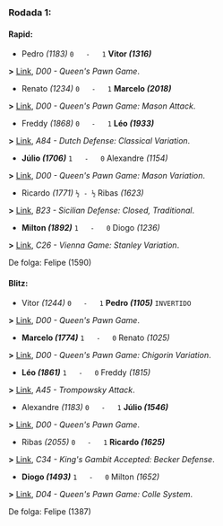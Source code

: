 ### Rodada 1:

#### Rapid:

* Pedro *(1183)* `0   -   1` **Vitor *(1316)***

**>** [Link](https://www.lichess.org/V2sxuQDq), *D00 - Queen's Pawn Game*.
* Renato *(1234)* `0   -   1` **Marcelo *(2018)***

**>** [Link](https://www.lichess.org/88IwjQLc), *D00 - Queen's Pawn Game: Mason Attack*.
* Freddy *(1868)* `0   -   1` **Léo *(1933)***

**>** [Link](https://www.lichess.org/jErAgptw), *A84 - Dutch Defense: Classical Variation*.
* **Júlio *(1706)*** `1   -   0`  Alexandre *(1154)*

**>** [Link](https://www.lichess.org/SMPemRrp), *D00 - Queen's Pawn Game: Mason Variation*.
* Ricardo *(1771)* `½ - ½` Ribas *(1623)*

**>** [Link](https://www.lichess.org/LTYw2mFX), *B23 - Sicilian Defense: Closed, Traditional*.
* **Milton *(1892)*** `1   -   0`  Diogo *(1236)*

**>** [Link](https://www.lichess.org/Q7BaIb8v), *C26 - Vienna Game: Stanley Variation*.

De folga: Felipe (1590)

#### Blitz:

* Vitor *(1244)* `0   -   1` **Pedro *(1105)*** `INVERTIDO`

**>** [Link](https://www.lichess.org/Z4XgGxLN), *D00 - Queen's Pawn Game*.
* **Marcelo *(1774)*** `1   -   0`  Renato *(1025)*

**>** [Link](https://www.lichess.org/9SCbnWsf), *D00 - Queen's Pawn Game: Chigorin Variation*.
* **Léo *(1861)*** `1   -   0`  Freddy *(1815)*

**>** [Link](https://www.lichess.org/EdwQe0e0), *A45 - Trompowsky Attack*.
* Alexandre *(1183)* `0   -   1` **Júlio *(1546)***

**>** [Link](https://www.lichess.org/r9QMmITh), *D00 - Queen's Pawn Game*.
* Ribas *(2055)* `0   -   1` **Ricardo *(1625)***

**>** [Link](https://www.lichess.org/ocUpBa5T), *C34 - King's Gambit Accepted: Becker Defense*.
* **Diogo *(1493)*** `1   -   0`  Milton *(1652)*

**>** [Link](https://www.lichess.org/9E2gILyV), *D04 - Queen's Pawn Game: Colle System*.

De folga: Felipe (1387)

